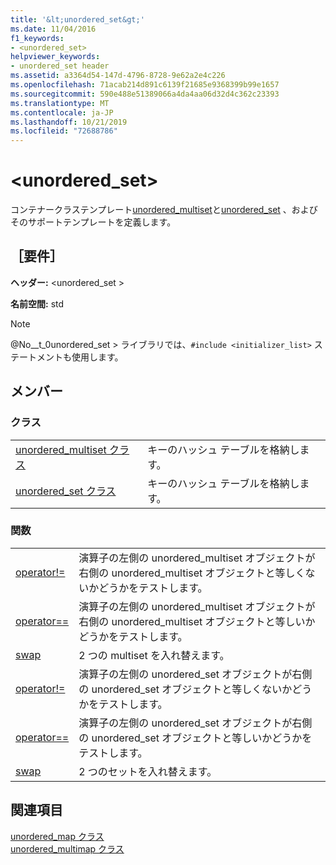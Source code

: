 ```yaml
---
title: '&lt;unordered_set&gt;'
ms.date: 11/04/2016
f1_keywords:
- <unordered_set>
helpviewer_keywords:
- unordered_set header
ms.assetid: a3364d54-147d-4796-8728-9e62a2e4c226
ms.openlocfilehash: 71acab214d891c6139f21685e9368399b99e1657
ms.sourcegitcommit: 590e488e51389066a4da4aa06d32d4c362c23393
ms.translationtype: MT
ms.contentlocale: ja-JP
ms.lasthandoff: 10/21/2019
ms.locfileid: "72688786"
---
```

# <a name="ltunordered_setgt"></a>&lt;unordered_set&gt;

コンテナークラステンプレート[unordered_multiset](../standard-library/unordered-multiset-class.md)と[unordered_set](../standard-library/unordered-set-class.md) 、およびそのサポートテンプレートを定義します。

## <a name="requirements"></a>［要件］

**ヘッダー:** \<unordered_set >

**名前空間:** std

> [!NOTE]
> @No__t_0unordered_set > ライブラリでは、`#include <initializer_list>` ステートメントも使用します。

## <a name="members"></a>メンバー

### <a name="classes"></a>クラス

|||
|-|-|
|[unordered_multiset クラス](../standard-library/unordered-multiset-class.md)|キーのハッシュ テーブルを格納します。|
|[unordered_set クラス](../standard-library/unordered-set-class.md)|キーのハッシュ テーブルを格納します。|

### <a name="functions"></a>関数

|||
|-|-|
|[operator!=](../standard-library/unordered-set-operators.md#op_neq)|演算子の左側の unordered_multiset オブジェクトが右側の unordered_multiset オブジェクトと等しくないかどうかをテストします。|
|[operator==](../standard-library/unordered-set-operators.md#op_eq_eq)|演算子の左側の unordered_multiset オブジェクトが右側の unordered_multiset オブジェクトと等しいかどうかをテストします。|
|[swap](../standard-library/unordered-set-functions.md#swap_unordered_multiset)|2 つの multiset を入れ替えます。|
|[operator!=](../standard-library/unordered-set-operators.md#op_neq)|演算子の左側の unordered_set オブジェクトが右側の unordered_set オブジェクトと等しくないかどうかをテストします。|
|[operator==](../standard-library/unordered-set-operators.md#op_eq_eq)|演算子の左側の unordered_set オブジェクトが右側の unordered_set オブジェクトと等しいかどうかをテストします。|
|[swap](../standard-library/unordered-set-functions.md#swap)|2 つのセットを入れ替えます。|

## <a name="see-also"></a>関連項目

[unordered_map クラス](../standard-library/unordered-map-class.md)\
[unordered_multimap クラス](../standard-library/unordered-multimap-class.md)
